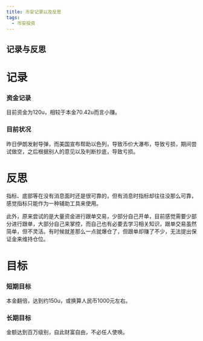 ```yaml
---
title: 币安记录以及反思
tags: 
  - 币安投资
---
```



## 记录与反思

# 记录

### 资金记录

目前资金为120u，相较于本金70.42u而言小赚。

### 目前状况

昨日伊朗发射导弹，而美国宣布帮助以色列，导致币价大瀑布，导致亏损，期间尝试做空，之后根据别人的意见以及判断抄底，导致亏损。

# 反思
指标、底部等在没有消息面时还是很可靠的，但有消息时指标却往往没那么可靠，感觉指标只能作为一种辅助工具来使用。

此外，原来尝试的是大量资金进行跟单交易，少部分自己开单，目前感觉需要少部分进行跟单，大部分自己来掌控，而自己也有必要去学习相关知识，跟单交易虽然简单，但不灵活。有时候就差那么一点就爆仓了，但跟单却赚了不少，无法提出保证金来维持仓位。


# 目标

### 短期目标

本金翻倍，达到约150u，或换算人民币1000元左右。

### 长期目标

金额达到百万级别，自此财富自由，不必任人使唤。
